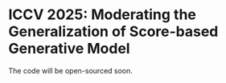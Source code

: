 # ICCV 2025: Moderating the Generalization of Score-based Generative Model
The code will be open-sourced soon.
